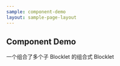 ```yaml
---
sample: component-demo
layout: sample-page-layout
---
```


## Component Demo

一个组合了多个子 Blocklet 的组合式 Blocklet
